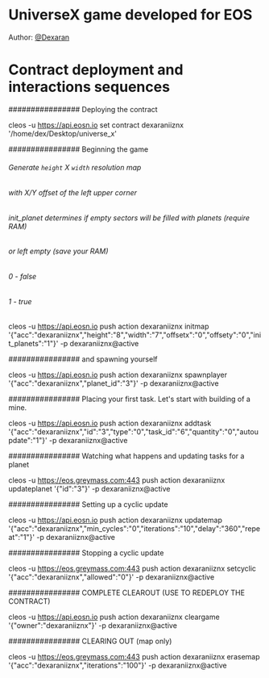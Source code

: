 # UniverseX game developed for EOS

Author: [@Dexaran](https://github.com/Dexaran)


# Contract deployment and interactions sequences


################ Deploying the contract

cleos -u https://api.eosn.io set contract dexaraniiznx '/home/dex/Desktop/universe_x'




################ Beginning the game
###### Generate `height` X `width` resolution map
###### with X/Y offset of the left upper corner
###### init_planet determines if empty sectors will be filled with planets (require RAM)
###### or left empty (save your RAM) 
###### 0 - false
###### 1 - true

cleos -u https://api.eosn.io push action dexaraniiznx initmap '{"acc":"dexaraniiznx","height":"8","width":"7","offsetx":"0","offsety":"0","init_planets":"1"}' -p dexaraniiznx@active



################  and spawning yourself

cleos -u https://api.eosn.io push action dexaraniiznx spawnplayer '{"acc":"dexaraniiznx","planet_id":"3"}' -p dexaraniiznx@active


################ Placing your first task. Let's start with building of a mine.

cleos -u https://api.eosn.io push action dexaraniiznx addtask '{"acc":"dexaraniiznx","id":"3","type":"0","task_id":"6","quantity":"0","autoupdate":"1"}' -p dexaraniiznx@active


################ Watching what happens and updating tasks for a planet

cleos -u https://eos.greymass.com:443 push action dexaraniiznx updateplanet '{"id":"3"}' -p dexaraniiznx@active


################ Setting up a cyclic update

cleos -u https://api.eosn.io push action dexaraniiznx updatemap '{"acc":"dexaraniiznx","min_cycles":"0","iterations":"10","delay":"360","repeat":"1"}' -p dexaraniiznx@active


################ Stopping a cyclic update

cleos -u https://eos.greymass.com:443 push action dexaraniiznx setcyclic '{"acc":"dexaraniiznx","allowed":"0"}' -p dexaraniiznx@active

################ COMPLETE CLEAROUT (USE TO REDEPLOY THE CONTRACT)

cleos -u https://api.eosn.io push action dexaraniiznx cleargame '{"owner":"dexaraniiznx"}' -p dexaraniiznx@active


################ CLEARING OUT (map only)

cleos -u https://eos.greymass.com:443 push action dexaraniiznx erasemap '{"acc":"dexaraniiznx","iterations":"100"}' -p dexaraniiznx@active
